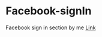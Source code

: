 # Facebook-signIn
Facebook sign in section by me
[Link](https://vazgenm2.github.io/Facebook-signIn/)
